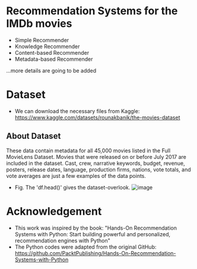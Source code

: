 # Recommendation Systems for the IMDb movies

- Simple Recommender
- Knowledge Recommender
- Content-based Recommender
- Metadata-based Recommender

...more details are going to be added

# Dataset
- We can download the necessary files from Kaggle: https://www.kaggle.com/datasets/rounakbanik/the-movies-dataset

## About Dataset
These data contain metadata for all 45,000 movies listed in the Full MovieLens Dataset. Movies that were released on or before July 2017 are included in the dataset. Cast, crew, narrative keywords, budget, revenue, posters, release dates, language, production firms, nations, vote totals, and vote averages are just a few examples of the data points.

- Fig. The 'df.head()' gives the dataset-overlook.
![image](https://github.com/PanithanS/Recommendation-Systems-IMDBs/assets/83627892/5131e7fe-d1fa-4761-8e9e-ed1c7c649ac2)

# Acknowledgement
- This work was inspired by the book: "Hands-On Recommendation Systems with Python: Start building powerful and personalized, recommendation engines with Python"
- The Python codes were adapted from the original GitHub: https://github.com/PacktPublishing/Hands-On-Recommendation-Systems-with-Python

